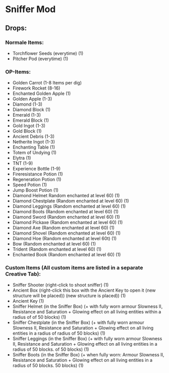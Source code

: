 # Sniffer Mod

## Drops:
### Normale Items:
- Torchflower Seeds (everytime) (1)
- Pitcher Pod (everytime) (1)

### OP-Items:
- Golden Carrot (1-8 Items per dig)
- Firework Rocket (8-16)
- Enchanted Golden Apple (1)
- Golden Apple (1-3)
- Diamond (1-3)
- Diamond Block (1)
- Emerald (1-3)
- Emerald Block (1)
- Gold Ingot (1-3)
- Gold Block (1)
- Ancient Debris (1-3)
- Netherite Ingot (1-3)
- Enchanting Table (1)
- Totem of Undying (1)
- Elytra (1)
- TNT (1-9)
- Experience Bottle (1-9)
- Fireresistance Potion (1)
- Regeneration Potion (1)
- Speed Potion (1)
- Jump Boost Potion (1)
- Diamond Helmet Random enchanted at level 60) (1)
- Diamond Chestplate (Random enchanted at level 60) (1)
- Diamond Leggings (Random enchanted at level 60) (1)
- Diamond Boots (Random enchanted at level 60) (1)
- Diamond Sword (Random enchanted at level 60) (1)
- Diamond Pickaxe (Random enchanted at level 60) (1)
- Diamond Axe (Random enchanted at level 60) (1)
- Diamond Shovel (Random enchanted at level 60) (1)
- Diamond Hoe (Random enchanted at level 60t) (1)
- Bow (Random enchanted at level 60) (1)
- Trident (Random enchanted at level 60) (1)
- Enchanted Book (Random enchanted at level 60) (1)

### Custom Items (All custom items are listed in a separate Creative Tab):
- Sniffer Shooter (right-click to shoot sniffer) (1)
- Ancient Box (right-click this box with the Ancient Key to open it (new structure will be placed))
(new structure is placed)) (1)
- Ancient Key (1)
- Sniffer Helmet (in the Sniffer Box) (+ with fully worn armour Slowness
II, Resistance and Saturation + Glowing effect on all living entities within a radius of
of 50 blocks) (1)
- Sniffer Chestplate (in the Sniffer Box) (+ with fully worn armour
Slowness II, Resistance and Saturation + Glowing effect on all living entities in a radius of
radius of 50 blocks) (1)
- Sniffer Leggings (in the Sniffer Box) (+ with fully worn armour Slowness
II, Resistance and Saturation + Glowing effect on all living entities in a radius of 50 blocks.
of 50 blocks) (1)
- Sniffer Boots (in the Sniffer Box) (+ when fully worn: Armour Slowness II,
Resistance and Saturation + Glowing effect on all living entities in a radius of 50 blocks.
50 blocks) (1)


